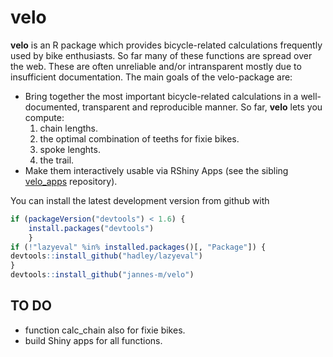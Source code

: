 <!-- README.md is generated from README.Rmd. Please edit that file -->
velo
====

**velo** is an R package which provides bicycle-related calculations frequently used by bike enthusiasts. So far many of these functions are spread over the web. These are often unreliable and/or intransparent mostly due to insufficient documentation. The main goals of the velo-package are:

-   Bring together the most important bicycle-related calculations in a well-documented, transparent and reproducible manner. So far, **velo** lets you compute:
    1.  chain lengths.
    2.  the optimal combination of teeths for fixie bikes.
    3.  spoke lenghts.
    4.  the trail.
-   Make them interactively usable via RShiny Apps (see the sibling [velo\_apps](https://github.com/jannes-m/velo_apps) repository).

You can install the latest development version from github with

``` r
if (packageVersion("devtools") < 1.6) {
    install.packages("devtools")    
    }
if (!"lazyeval" %in% installed.packages()[, "Package"]) {
devtools::install_github("hadley/lazyeval")  
}
devtools::install_github("jannes-m/velo")
```

TO DO
-----

-   function calc\_chain also for fixie bikes.
-   build Shiny apps for all functions.
